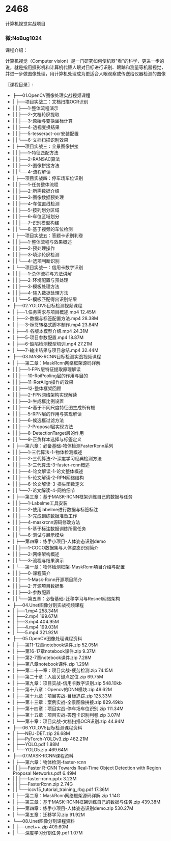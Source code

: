 # 2468
计算机视觉实战项目
### 微:NoBug1024 


课程介绍：

计算机视觉（Computer vision）是一门研究如何使机器"看"的科学，更进一步的说，就是指用摄影机和计算机代替人眼对目标进行识别、跟踪和测量等机器视觉，并进一步做图像处理，用计算机处理成为更适合人眼观察或传送给仪器检测的图像

〖课程目录〗:

- ├──01.OpenCV图像处理实战视频课程  
- |   ├──项目实战二：文档扫描OCR识别  
- |   |   ├──1-整体流程演示  
- |   |   ├──2-文档轮廓提取  
- |   |   ├──3-原始与变换坐标计算  
- |   |   ├──4-透视变换结果  
- |   |   ├──5-tesseract-ocr安装配置  
- |   |   └──6-文档扫描识别效果  
- |   ├──项目实战三：全景图像拼接  
- |   |   ├──1-特征匹配方法  
- |   |   ├──2-RANSAC算法  
- |   |   ├──2-图像拼接方法  
- |   |   └──4-流程解读  
- |   ├──项目实战四：停车场车位识别  
- |   |   ├──1-任务整体流程  
- |   |   ├──2-所需数据介绍  
- |   |   ├──3-图像数据预处理  
- |   |   ├──4-车位直线检测  
- |   |   ├──5-按列划分区域  
- |   |   ├──6-车位区域划分  
- |   |   ├──7-识别模型构建  
- |   |   └──8-基于视频的车位检测  
- |   ├──项目实战五：答题卡识别判卷  
- |   |   ├──1-整体流程与效果概述  
- |   |   ├──2-预处理操作  
- |   |   ├──3-填涂轮廓检测  
- |   |   └──4-选项判断识别  
- |   └──项目实战一：信用卡数字识别  
- |   |   ├──1-总体流程与方法讲解  
- |   |   ├──2-环境配置与预处理  
- |   |   ├──3-模板处理方法  
- |   |   ├──4-输入数据处理方法  
- |   |   └──5-模板匹配得出识别结果  
- ├──02.YOLOV5目标检测视频课程  
- |   ├──1.任务需求与项目概述.mp4  12.45M
- |   ├──2-数据与标签配置方法.mp4  28.38M
- |   ├──3-标签转格式脚本制作.mp4  23.84M
- |   ├──4-各版本模型介绍.mp4  24.31M
- |   ├──5-项目参数配置.mp4  18.87M
- |   ├──6-缺陷检测模型培训.mp4  27.21M
- |   └──7-输出结果与项目总结.mp4  32.44M
- ├──03.MASK-RCNN目标检测实战视频课程  
- |   ├──第二章：MaskRcnn网络框架源码详解  
- |   |   ├──1-FPN层特征提取原理解读  
- |   |   ├──10-RoiPooling层的作用与目的  
- |   |   ├──11-RorAlign操作的效果  
- |   |   ├──12-整体框架回顾  
- |   |   ├──2-FPN网络架构实现解读  
- |   |   ├──3-生成框比例设置  
- |   |   ├──4-基于不同尺度特征图生成所有框  
- |   |   ├──5-RPN层的作用与实现解读  
- |   |   ├──6-候选框过滤方法  
- |   |   ├──7-Proposal层实现方法  
- |   |   ├──8-DetectionTarget层的作用  
- |   |   └──9-正负样本选择与标签定义  
- |   ├──第六章：必备基础-物体检测FasterRcnn系列  
- |   |   ├──1-三代算法-1-物体检测概述  
- |   |   ├──2-三代算法-2-深度学习经典检测方法  
- |   |   ├──3-三代算法-3-faster-rcnn概述  
- |   |   ├──4-论文解读-1-论文整体概述  
- |   |   ├──5-论文解读-2-RPN网络结构  
- |   |   ├──6-论文解读-3-损失函数定义  
- |   |   └──7-论文解读-4-网络细节  
- |   ├──第三章：基于MASK-RCNN框架训练自己的数据与任务  
- |   |   ├──1-Labelme工具安装  
- |   |   ├──2-使用labelme进行数据与标签标注  
- |   |   ├──3-完成训练数据准备工作  
- |   |   ├──4-maskrcnn源码修改方法  
- |   |   ├──5-基于标注数据训练所需任务  
- |   |   └──6-测试与展示模块  
- |   ├──第四章：练手小项目-人体姿态识别demo  
- |   |   ├──1-COCO数据集与人体姿态识别简介  
- |   |   ├──2-网络架构概述  
- |   |   └──3-流程与结果演示  
- |   └──第一章：物体检测框架-MaskRcnn项目介绍与配置  
- |   |   ├──0-课程简介  
- |   |   ├──1-Mask-Rcnn开源项目简介  
- |   |   ├──2-开源项目数据集  
- |   |   ├──3-参数配置  
- |   |   └──第五章：必备基础-迁移学习与Resnet网络架构  
- ├──04.Unet图像分割实战视频课程  
- |   ├──1.mp4  258.34M
- |   ├──2.mp4  199.67M
- |   ├──3.mp4  404.95M
- |   ├──4.mp4  199.03M
- |   └──5.mp4  321.92M
- ├──05.OpenCV图像处理课程资料  
- |   ├──第11-12章notebook课件.zip  52.05M
- |   ├──第16-17章notebook课件.zip  9.37M
- |   ├──第2-7章notebook课件.zip  7.28M
- |   ├──第八章notebook课件.zip  1.29M
- |   ├──第二十一章：项目实战-疲劳检测.zip  74.15M
- |   ├──第二十章：人脸关键点定位.zip  69.75M
- |   ├──第九章：项目实战-信用卡数字识别.zip  548.10kb
- |   ├──第十八章：Opencv的DNN模块.zip  49.62M
- |   ├──第十九章：项目实战-目标追踪.zip  125.33M
- |   ├──第十三章：案例实战-全景图像拼接.zip  829.49kb
- |   ├──第十四章：项目实战-停车场车位识别.zip  111.34M
- |   ├──第十五章：项目实战-答题卡识别判卷.zip  3.07M
- |   └──第十章：项目实战-文档扫描OCR识别.zip  44.94M
- ├──06.YOLOV5目标检测课程资料  
- |   ├──NEU-DET.zip  26.68M
- |   ├──PyTorch-YOLOv3.zip  462.21M
- |   ├──YOLO.pdf  1.88M
- |   └──YOLO5.zip  469.64M
- ├──07.MASK-RCNN课程资料  
- |   ├──第六章：物体检测-faster-rcnn  
- |   |   ├──Faster R-CNN Towards Real-Time Object Detection with Region Proposal Networks.pdf  6.49M
- |   |   ├──faster-rcnn.pptx  3.23M
- |   |   ├──FasterRcnn.zip  2.74G
- |   |   └──iccv15_tutorial_training_rbg.pdf  17.36M
- |   ├──第二章：MaskRcnn网络框架源码详解.zip  1.14G
- |   ├──第三章：基于MASK-RCNN框架训练自己的数据与任务.zip  439.38M
- |   ├──第四章：练手小项目-人体姿态识别demo.zip  530.27M
- |   └──第五章：迁移学习.zip  91.92M
- └──08.Unet图像分割课程资料  
- |   ├──unet++.zip  409.60M
- |   └──深度学习分割任务.pdf  1.07M
